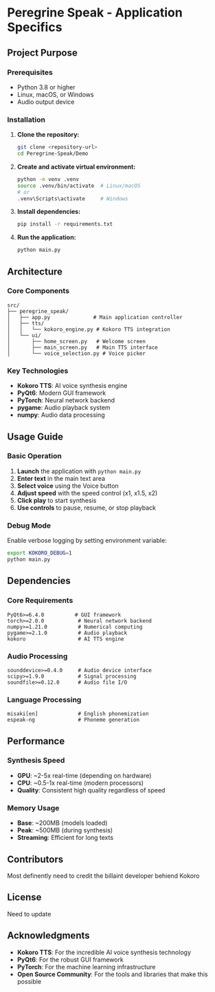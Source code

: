 # Peregrine Speak - Application Specifics

## Project Purpose

### Prerequisites
- Python 3.8 or higher
- Linux, macOS, or Windows
- Audio output device

### Installation

1. **Clone the repository:**
   ```bash
   git clone <repository-url>
   cd Peregrine-Speak/Demo
   ```

2. **Create and activate virtual environment:**
   ```bash
   python -m venv .venv
   source .venv/bin/activate  # Linux/macOS
   # or
   .venv\Scripts\activate     # Windows
   ```

3. **Install dependencies:**
   ```bash
   pip install -r requirements.txt
   ```

4. **Run the application:**
   ```bash
   python main.py
   ```
   
## Architecture

### Core Components

```
src/
├── peregrine_speak/
│   ├── app.py              # Main application controller
│   ├── tts/
│   │   └── kokoro_engine.py # Kokoro TTS integration
│   └── ui/
│       ├── home_screen.py   # Welcome screen
│       ├── main_screen.py   # Main TTS interface
│       └── voice_selection.py # Voice picker
```

### Key Technologies
- **Kokoro TTS**: AI voice synthesis engine
- **PyQt6**: Modern GUI framework
- **PyTorch**: Neural network backend
- **pygame**: Audio playback system
- **numpy**: Audio data processing

## Usage Guide

### Basic Operation
1. **Launch** the application with `python main.py`
2. **Enter text** in the main text area
3. **Select voice** using the Voice button
4. **Adjust speed** with the speed control (x1, x1.5, x2)
5. **Click play** to start synthesis
6. **Use controls** to pause, resume, or stop playback

### Debug Mode
Enable verbose logging by setting environment variable:
```bash
export KOKORO_DEBUG=1
python main.py
```

## Dependencies

### Core Requirements
```
PyQt6>=6.4.0          # GUI framework
torch>=2.0.0           # Neural network backend
numpy>=1.21.0          # Numerical computing
pygame>=2.1.0          # Audio playback
kokoro                 # AI TTS engine
```

### Audio Processing
```
sounddevice>=0.4.0     # Audio device interface
scipy>=1.9.0           # Signal processing
soundfile>=0.12.0      # Audio file I/O
```

### Language Processing
```
misaki[en]             # English phonemization
espeak-ng              # Phoneme generation
```

## Performance

### Synthesis Speed
- **GPU**: ~2-5x real-time (depending on hardware)
- **CPU**: ~0.5-1x real-time (modern processors)
- **Quality**: Consistent high quality regardless of speed

### Memory Usage
- **Base**: ~200MB (models loaded)
- **Peak**: ~500MB (during synthesis)
- **Streaming**: Efficient for long texts

## Contributors

Most definently need to credit the billaint developer behiend Kokoro

## License

Need to update

## Acknowledgments
- **Kokoro TTS**: For the incredible AI voice synthesis technology
- **PyQt6**: For the robust GUI framework
- **PyTorch**: For the machine learning infrastructure
- **Open Source Community**: For the tools and libraries that make this possible


